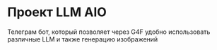 # Проект LLM AIO

Телеграм бот, который позволяет через G4F удобно использовать различные LLM и также генерацию изображений